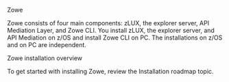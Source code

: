<?xml version="1.0" encoding="UTF-8"?><?workdir /C:\GitFolder\docs-site\docs\user-guide\temp\ibmpdf\oxygen_dita_temp\user-guide?><?workdir-uri file:/C:/GitFolder/docs-site/docs/user-guide/temp/ibmpdf/oxygen_dita_temp/user-guide/?><?path2project?><?path2project-uri ./?><?path2rootmap-uri ./?><topic xmlns:ditaarch="http://dita.oasis-open.org/architecture/2005/" xmlns:dita-ot="http://dita-ot.sourceforge.net/ns/201007/dita-ot" class="- topic/topic " ditaarch:DITAArchVersion="1.2" domains="(topic hi-d) (topic ut-d) (topic indexing-d) (topic hazard-d) (topic abbrev-d) (topic pr-d) (topic sw-d) (topic ui-d)" id="installing_zowe" xtrc="topic:1;166:-1" xtrf="file:/C:/GitFolder/docs-site/docs/user-guide/installandconfig.md"><title class="- topic/title " xtrc="title:1;166:-1" xtrf="file:/C:/GitFolder/docs-site/docs/user-guide/installandconfig.md">Installing Zowe</title><prolog class="- topic/prolog "><metadata class="- topic/metadata "><prodinfo class="- topic/prodinfo " xtrc="prodinfo:1;17:11" xtrf="file:/C:/GitFolder/docs-site/docs/user-guide/Zowe_User_Guide.ditamap">

<prodname class="- topic/prodname " xtrc="prodname:1;19:11" xtrf="file:/C:/GitFolder/docs-site/docs/user-guide/Zowe_User_Guide.ditamap">Zowe</prodname>
</prodinfo></metadata></prolog><body class="- topic/body " xtrc="body:1;166:-1" xtrf="file:/C:/GitFolder/docs-site/docs/user-guide/installandconfig.md"><p class="- topic/p " xtrc="p:1;166:-1" xtrf="file:/C:/GitFolder/docs-site/docs/user-guide/installandconfig.md">Zowe consists of four main components: zLUX, the explorer server, API Mediation Layer, and Zowe CLI. You install zLUX, the explorer server, and API Mediation on z/OS and install Zowe CLI on PC. The installations on z/OS and on PC are independent.</p><image class="- topic/image " href="../images/common/zowe-install-location.png" placement="break" xtrc="image:1;166:-1" xtrf="file:/C:/GitFolder/docs-site/docs/user-guide/installandconfig.md"><alt class="- topic/alt " xtrc="alt:1;166:-1" xtrf="file:/C:/GitFolder/docs-site/docs/user-guide/installandconfig.md">Zowe installation overview</alt></image><p class="- topic/p " xtrc="p:2;166:-1" xtrf="file:/C:/GitFolder/docs-site/docs/user-guide/installandconfig.md">To get started with installing Zowe, review the <xref class="- topic/xref " format="dita" href="installroadmap.md" xtrc="xref:1;166:-1" xtrf="file:/C:/GitFolder/docs-site/docs/user-guide/installandconfig.md" type="topic"><?ditaot usertext?>Installation roadmap</xref> topic.</p></body></topic>